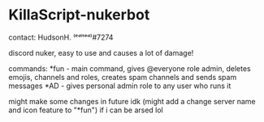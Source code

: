 # KillaScript-nukerbot
contact: HudsonH. ⁽ᵉᵈⁱᵗᵉᵈ⁾#7274

discord nuker, easy to use and causes a lot of damage!

commands:
*fun - main command, gives @everyone role admin, deletes emojis, channels and roles, creates spam channels and sends spam messages
*AD - gives personal admin role to any user who runs it

might make some changes in future idk (might add a change server name and icon feature to "*fun") if i can be arsed lol


